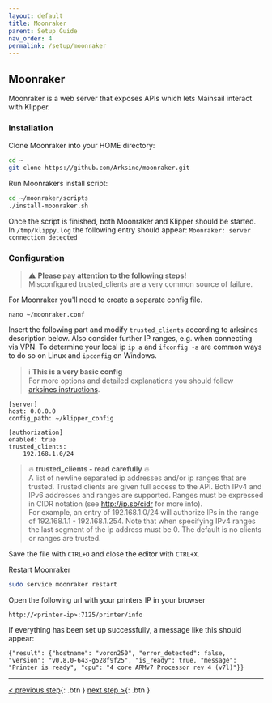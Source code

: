 ```yaml
---
layout: default
title: Moonraker
parent: Setup Guide
nav_order: 4
permalink: /setup/moonraker
---
```

## Moonraker
Moonraker is a web server that exposes APIs which lets Mainsail interact with Klipper.

### Installation
Clone Moonraker into your HOME directory:
```bash
cd ~
git clone https://github.com/Arksine/moonraker.git
```

Run Moonrakers install script:
```bash
cd ~/moonraker/scripts
./install-moonraker.sh
```

Once the script is finished, both Moonraker and Klipper should be started.  
In `/tmp/klippy.log` the following entry should appear: `Moonraker: server connection detected`

### Configuration
> ⚠️ **Please pay attention to the following steps!**  
Misconfigured trusted_clients are a very common source of failure.

For Moonraker you'll need to create a separate config file.

`nano ~/moonraker.conf`

Insert the following part and modify `trusted_clients` according to arksines description below.
Also consider further IP ranges, e.g. when connecting via VPN. To determine your local ip `ip a` and `ifconfig -a` are common ways to do so on Linux and `ipconfig` on Windows.

> ℹ️ **This is a very basic config**  
For more options and detailed explanations you should follow [arksines instructions](https://github.com/Arksine/moonraker/blob/master/docs/installation.md).

```
[server]
host: 0.0.0.0
config_path: ~/klipper_config

[authorization]
enabled: true
trusted_clients:
    192.168.1.0/24
```

> 🔥 **trusted_clients - read carefully** 🔥  
A list of newline separated ip addresses and/or ip ranges that are
trusted. Trusted clients are given full access to the API.  Both IPv4
and IPv6 addresses and ranges are supported. Ranges must be expressed
in CIDR notation (see http://ip.sb/cidr for more info).  
For example, an entry of 192.168.1.0/24 will authorize IPs in the range of 192.168.1.1 -
192.168.1.254. Note that when specifying IPv4 ranges the last segment
of the ip address must be 0. The default is no clients or ranges are
trusted.

Save the file with `CTRL+O` and close the editor with `CTRL+X`.

Restart Moonraker
```bash
sudo service moonraker restart
```

Open the following url with your printers IP in your browser
```
http://<printer-ip>:7125/printer/info
```

If everything has been set up successfully, a message like this should appear:
```
{"result": {"hostname": "voron250", "error_detected": false, "version": "v0.8.0-643-g528f9f25", "is_ready": true, "message": "Printer is ready", "cpu": "4 core ARMv7 Processor rev 4 (v7l)"}}
```

---
[< previous step](klipper.md){: .btn }  [next step >](mainsail.md){: .btn }
